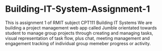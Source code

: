 # Building-IT-System-Assignment-1
This is assignment 1 of RMIT subject CPT111 Building IT Systems
We are building a project management web app called Jumble orientated towards student to manage group projects through creating and managing tasks, visual representation of task flow, plus chat, meeting management and engagement tracking of individual group memeber progress or activity. 
